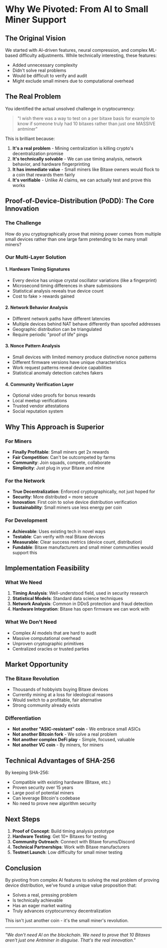 # Why We Pivoted: From AI to Small Miner Support

## The Original Vision
We started with AI-driven features, neural compression, and complex ML-based difficulty adjustments. While technically interesting, these features:
- Added unnecessary complexity
- Didn't solve real problems
- Would be difficult to verify and audit
- Might exclude small miners due to computational overhead

## The Real Problem
You identified the actual unsolved challenge in cryptocurrency:
> "I wish there was a way to test on a per bitaxe basis for example to know if someone truly had 10 bitaxes rather than just one MASSIVE antminer"

This is brilliant because:
1. **It's a real problem** - Mining centralization is killing crypto's decentralization promise
2. **It's technically solvable** - We can use timing analysis, network behavior, and hardware fingerprinting
3. **It has immediate value** - Small miners like Bitaxe owners would flock to a coin that rewards them fairly
4. **It's verifiable** - Unlike AI claims, we can actually test and prove this works

## Proof-of-Device-Distribution (PoDD): The Core Innovation

### The Challenge
How do you cryptographically prove that mining power comes from multiple small devices rather than one large farm pretending to be many small miners?

### Our Multi-Layer Solution

#### 1. Hardware Timing Signatures
- Every device has unique crystal oscillator variations (like a fingerprint)
- Microsecond timing differences in share submissions
- Statistical analysis reveals true device count
- Cost to fake > rewards gained

#### 2. Network Behavior Analysis  
- Different network paths have different latencies
- Multiple devices behind NAT behave differently than spoofed addresses
- Geographic distribution can be triangulated
- Require periodic "proof of life" pings

#### 3. Nonce Pattern Analysis
- Small devices with limited memory produce distinctive nonce patterns
- Different firmware versions have unique characteristics
- Work request patterns reveal device capabilities
- Statistical anomaly detection catches fakers

#### 4. Community Verification Layer
- Optional video proofs for bonus rewards
- Local meetup verifications
- Trusted vendor attestations
- Social reputation system

## Why This Approach is Superior

### For Miners
- **Finally Profitable**: Small miners get 2x rewards
- **Fair Competition**: Can't be outcompeted by farms
- **Community**: Join squads, compete, collaborate
- **Simplicity**: Just plug in your Bitaxe and mine

### For the Network
- **True Decentralization**: Enforced cryptographically, not just hoped for
- **Security**: More distributed = more secure
- **Innovation**: First coin to solve device distribution verification
- **Sustainability**: Small miners use less energy per coin

### For Development
- **Achievable**: Uses existing tech in novel ways
- **Testable**: Can verify with real Bitaxe devices
- **Measurable**: Clear success metrics (device count, distribution)
- **Fundable**: Bitaxe manufacturers and small miner communities would support this

## Implementation Feasibility

### What We Need
1. **Timing Analysis**: Well-understood field, used in security research
2. **Statistical Models**: Standard data science techniques
3. **Network Analysis**: Common in DDoS protection and fraud detection
4. **Hardware Integration**: Bitaxe has open firmware we can work with

### What We Don't Need
- Complex AI models that are hard to audit
- Massive computational overhead
- Unproven cryptographic primitives
- Centralized oracles or trusted parties

## Market Opportunity

### The Bitaxe Revolution
- Thousands of hobbyists buying Bitaxe devices
- Currently mining at a loss for ideological reasons
- Would switch to a profitable, fair alternative
- Strong community already exists

### Differentiation
- **Not another "ASIC-resistant" coin** - We embrace small ASICs
- **Not another Bitcoin fork** - We solve a real problem
- **Not another complex DeFi play** - Simple, focused, valuable
- **Not another VC coin** - By miners, for miners

## Technical Advantages of SHA-256

By keeping SHA-256:
- Compatible with existing hardware (Bitaxe, etc.)
- Proven security over 15 years
- Large pool of potential miners
- Can leverage Bitcoin's codebase
- No need to prove new algorithm security

## Next Steps

1. **Proof of Concept**: Build timing analysis prototype
2. **Hardware Testing**: Get 10+ Bitaxes for testing
3. **Community Outreach**: Connect with Bitaxe forums/Discord
4. **Technical Partnerships**: Work with Bitaxe manufacturers
5. **Testnet Launch**: Low difficulty for small miner testing

## Conclusion

By pivoting from complex AI features to solving the real problem of proving device distribution, we've found a unique value proposition that:
- Solves a real, pressing problem
- Is technically achievable
- Has an eager market waiting
- Truly advances cryptocurrency decentralization

This isn't just another coin - it's the small miner's revolution.

---

*"We don't need AI on the blockchain. We need to prove that 10 Bitaxes aren't just one Antminer in disguise. That's the real innovation."*
